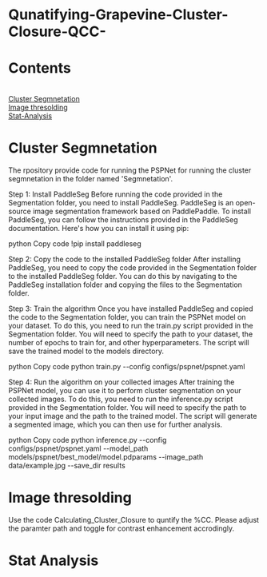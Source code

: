 # Qunatifying-Grapevine-Cluster-Closure-QCC-

# Contents
<br/> [Cluster Segmnetation](#cluster-segmnetation)
<br/> [Image thresolding](#image-thresolding)
<br/> [Stat-Analysis](#stat-analysis)

# Cluster Segmnetation

The rpository provide code for running the PSPNet for running the cluster segmnetation in the folder named 'Segmnetation'. 

Step 1: Install PaddleSeg
Before running the code provided in the Segmentation folder, you need to install PaddleSeg. PaddleSeg is an open-source image segmentation framework based on PaddlePaddle. To install PaddleSeg, you can follow the instructions provided in the PaddleSeg documentation. Here's how you can install it using pip:

python
Copy code
!pip install paddleseg

Step 2: Copy the code to the installed PaddleSeg folder
After installing PaddleSeg, you need to copy the code provided in the Segmentation folder to the installed PaddleSeg folder. You can do this by navigating to the PaddleSeg installation folder and copying the files to the Segmentation folder.

Step 3: Train the algorithm
Once you have installed PaddleSeg and copied the code to the Segmentation folder, you can train the PSPNet model on your dataset. To do this, you need to run the train.py script provided in the Segmentation folder. You will need to specify the path to your dataset, the number of epochs to train for, and other hyperparameters. The script will save the trained model to the models directory.

python
Copy code
python train.py --config configs/pspnet/pspnet.yaml

Step 4: Run the algorithm on your collected images
After training the PSPNet model, you can use it to perform cluster segmentation on your collected images. To do this, you need to run the inference.py script provided in the Segmentation folder. You will need to specify the path to your input image and the path to the trained model. The script will generate a segmented image, which you can then use for further analysis.

python
Copy code
python inference.py --config configs/pspnet/pspnet.yaml --model_path models/pspnet/best_model/model.pdparams --image_path data/example.jpg --save_dir results

# Image thresolding

Use the code Calculating_Cluster_Closure to quntify the %CC. Please adjust the paramter path and toggle for contrast enhancement accrodingly.

# Stat Analysis
